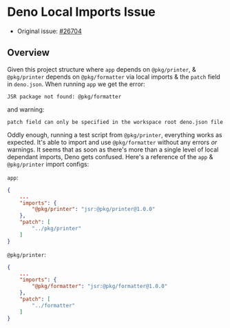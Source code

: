# Deno Local Imports Issue

- Original issue: [#26704](https://github.com/denoland/deno/issues/26704)

## Overview

Given this project structure where `app` depends on `@pkg/printer`, & `@pkg/printer`
depends on `@pkg/formatter` via local imports & the `patch` field in `deno.json`.
When running `app` we get the error:

`JSR package not found: @pkg/formatter`

and warning:

`patch field can only be specified in the workspace root deno.json file`

Oddly enough, running a test script from `@pkg/printer`, everything works as expected.
It's able to import and use `@pkg/formatter` without any errors _or_ warnings.
It seems that as soon as there's more than a single level of local dependant imports,
Deno gets confused. Here's a reference of the `app` & `@pkg/printer` import configs:

`app`:
```json
{
    ...
    "imports": {
        "@pkg/printer": "jsr:@pkg/printer@1.0.0"
    },
    "patch": [
        "../pkg/printer"
    ]
}
```

`@pkg/printer`:
```json
{
    ...
    "imports": {
        "@pkg/formatter": "jsr:@pkg/formatter@1.0.0"
    },
    "patch": [
        "../formatter"
    ]
}

```
